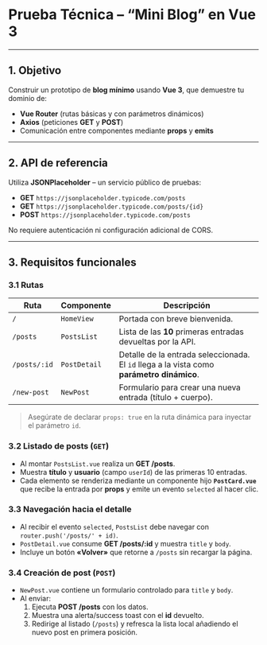 # Prueba Técnica – “Mini Blog” en Vue 3

---

## 1. Objetivo

Construir un prototipo de **blog mínimo** usando **Vue 3**, que demuestre tu dominio de:

* **Vue Router** (rutas básicas y con parámetros dinámicos)  
* **Axios** (peticiones **GET** y **POST**)  
* Comunicación entre componentes mediante **props** y **emits**  

---

## 2. API de referencia

Utiliza **JSONPlaceholder** – un servicio público de pruebas:

* **GET** `https://jsonplaceholder.typicode.com/posts`
* **GET** `https://jsonplaceholder.typicode.com/posts/{id}`
* **POST** `https://jsonplaceholder.typicode.com/posts`

No requiere autenticación ni configuración adicional de CORS.

---

## 3. Requisitos funcionales

### 3.1 Rutas

| Ruta                | Componente           | Descripción                                                             |
|---------------------|----------------------|-------------------------------------------------------------------------|
| `/`                 | `HomeView`           | Portada con breve bienvenida.                                           |
| `/posts`            | `PostsList`          | Lista de las **10** primeras entradas devueltas por la API.             |
| `/posts/:id`        | `PostDetail`         | Detalle de la entrada seleccionada. El `id` llega a la vista como **parámetro dinámico**. |
| `/new-post`         | `NewPost`            | Formulario para crear una nueva entrada (título + cuerpo).              |

> Asegúrate de declarar `props: true` en la ruta dinámica para inyectar el parámetro `id`.

### 3.2 Listado de posts (`GET`)

* Al montar `PostsList.vue` realiza un **GET /posts**.  
* Muestra **título** y **usuario** (campo `userId`) de las primeras 10 entradas.  
* Cada elemento se renderiza mediante un componente hijo **`PostCard.vue`** que recibe la entrada por **props** y emite un evento `selected` al hacer clic.

### 3.3 Navegación hacia el detalle

* Al recibir el evento `selected`, `PostsList` debe navegar con `router.push('/posts/' + id)`.  
* `PostDetail.vue` consume **GET /posts/:id** y muestra `title` y `body`.  
* Incluye un botón **«Volver»** que retorne a `/posts` sin recargar la página.

### 3.4 Creación de post (`POST`)

* `NewPost.vue` contiene un formulario controlado para `title` y `body`.  
* Al enviar:  
  1. Ejecuta **POST /posts** con los datos.  
  2. Muestra una alerta/success toast con el **id** devuelto.  
  3. Redirige al listado (`/posts`) y refresca la lista local añadiendo el nuevo post en primera posición.

